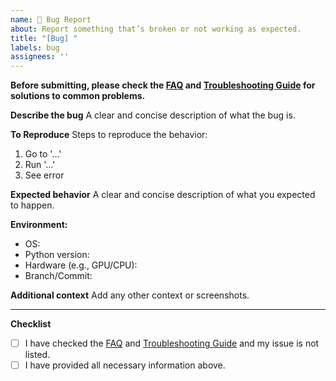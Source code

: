 ```yaml
---
name: 🐛 Bug Report
about: Report something that’s broken or not working as expected.
title: "[Bug] "
labels: bug
assignees: ''
---
```



**Before submitting, please check the [FAQ](../../docs/faq.md) and [Troubleshooting Guide](../../docs/troubleshooting.md) for solutions to common problems.**

**Describe the bug**
A clear and concise description of what the bug is.

**To Reproduce**
Steps to reproduce the behavior:
1. Go to '...'
2. Run '...'
3. See error

**Expected behavior**
A clear and concise description of what you expected to happen.

**Environment:**
- OS:
- Python version:
- Hardware (e.g., GPU/CPU):
- Branch/Commit:


**Additional context**
Add any other context or screenshots.

---

**Checklist**
- [ ] I have checked the [FAQ](../../docs/faq.md) and [Troubleshooting Guide](../../docs/troubleshooting.md) and my issue is not listed.
- [ ] I have provided all necessary information above.
